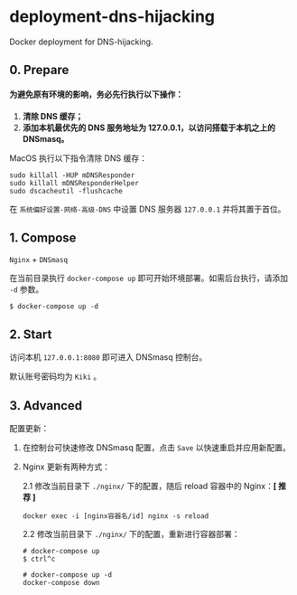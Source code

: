 # deployment-dns-hijacking
Docker deployment for DNS-hijacking.





## 0. Prepare

#### 为避免原有环境的影响，务必先行执行以下操作：

1. **清除 DNS 缓存；**
2. **添加本机最优先的 DNS 服务地址为 127.0.0.1，以访问搭载于本机之上的 DNSmasq。**



MacOS 执行以下指令清除 DNS 缓存： 

```shell
sudo killall -HUP mDNSResponder
sudo killall mDNSResponderHelper
sudo dscacheutil -flushcache
```

在 `系统偏好设置-网络-高级-DNS` 中设置 DNS 服务器 ` 127.0.0.1 ` 并将其置于首位。





## 1. Compose

 ` Nginx ` + `DNSmasq`

在当前目录执行  `docker-compose up`  即可开始环境部署。如需后台执行，请添加 `-d` 参数。

```shell
$ docker-compose up -d
```





## 2. Start

访问本机 `127.0.0.1:8080` 即可进入 DNSmasq 控制台。

 默认账号密码均为 `Kiki` 。





## 3. Advanced

配置更新：

1. 在控制台可快速修改 DNSmasq 配置，点击 `Save` 以快速重启并应用新配置。

2. Nginx 更新有两种方式：

   2.1 修改当前目录下 `./nginx/` 下的配置，随后 reload 容器中的 Nginx：**[ 推荐 ]**

   ```shell
   docker exec -i [nginx容器名/id] nginx -s reload
   ```

   2.2 修改当前目录下 `./nginx/` 下的配置，重新进行容器部署：

   ```shell
   # docker-compose up
   $ ctrl^c
   
   # docker-compose up -d
   docker-compose down
   ```

   